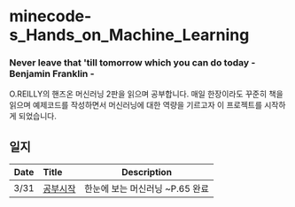 # minecode-s_Hands_on_Machine_Learning

### Never leave that 'till tomorrow which you can do today - Benjamin Franklin -
O.REILLY의 핸즈온 머신러닝 2판을 읽으며 공부합니다. 매일 한장이라도 꾸준히 책을 읽으며 예제코드를 작성하면서 머신러닝에 대한 역량을 기르고자 이 프로젝트를 시작하게 되었습니다.

## 일지
|Date|Title|Description|
|:---:|:---|---|
|3/31|[공부시작](https://github.com/minecode0606/minecode-s_Hands_on_Machine_Learning/blob/master/01_the_machine_learning_landscape.ipynb)|한눈에 보는 머신러닝 ~P.65 완료|
